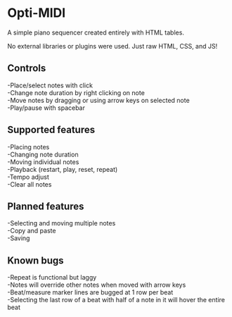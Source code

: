 # Opti-MIDI
A simple piano sequencer created entirely with HTML tables.

No external libraries or plugins were used. Just raw HTML, CSS, and JS!

## Controls
-Place/select notes with click\
-Change note duration by right clicking on note\
-Move notes by dragging or using arrow keys on selected note\
-Play/pause with spacebar

## Supported features
-Placing notes\
-Changing note duration\
-Moving individual notes\
-Playback (restart, play, reset, repeat)\
-Tempo adjust\
-Clear all notes

## Planned features
-Selecting and moving multiple notes\
-Copy and paste\
-Saving

## Known bugs
-Repeat is functional but laggy\
-Notes will override other notes when moved with arrow keys\
-Beat/measure marker lines are bugged at 1 row per beat\
-Selecting the last row of a beat with half of a note in it will hover the entire beat
